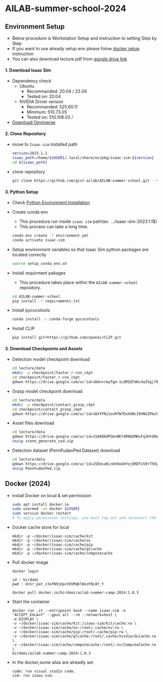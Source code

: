# AILAB-summer-school-2024

## Environment Setup

- Below procedure is Workstation Setup and instruction to setting Step by Step
- If you want to use already setup env please folow [docker setup](#docker-2024) instruction
- You can also download lecture pdf from [google drive link](https://drive.google.com/drive/folders/17rM0fWycKE9easTIgLrJuCZbneGhi1_h?usp=drive_link)

#### 1. Download Isaac Sim
 - Dependency check
    - Ubuntu
      - Recommanded: 20.04 / 22.04
      - Tested on: 20.04
    - NVIDIA Driver version
      - Recommanded: 525.60.11
      - Minimum: 510.73.05
      - Tested on: 510.108.03 / 
 - [Download Omniverse](https://developer.nvidia.com/isaac-sim)
 

#### 2. Clone Repository
- move to `Isaac-sim` installed path

   ```Bash
   version=2023.1.1
   isaac_path=/home/${USER}/.local/share/ov/pkg/isaac-sim-${version}
   cd ${isaac_path}
   ```

- clone repository
  
   ```Bash
   git clone https://github.com/gist-ailab/AILAB-summer-school.git --recurse-submodules --remote-submodules
   ```

#### 3. Python Setup

- Check [Python Environment Installation](https://docs.omniverse.nvidia.com/app_isaacsim/app_isaacsim/install_python.html#advanced-running-with-anaconda)
 
- Create conda env
  - This procedure run inside `isaac sim` path(ex. .../isaac-sim-2023.1.1$)
  - This process can take a long time.
   ```Bash
   conda env create -f environment.yml 
   conda activate isaac-sim
   ```

- Setup environment variables so that Isaac Sim python packages are located correctly
   ```Bash
   source setup_conda_env.sh
   ```

- Install requirment pakages
  - This procedure takes place within the `AILAB-summer-school` repository.
   ```Bash
   cd AILAB-summer-school
   pip install -r requirements.txt
   ```

- Install pycocotools
   ```Bash
   conda install -c conda-forge pycocotools
   ```

- Install CLIP
   ```Bash
   pip install git+https://github.com/openai/CLIP.git
   ```

#### 3. Download Checkpoints and Assets

- Detection model checkpoint download
   ```Bash
   cd lecture/data
   mkdir -p checkpoint/faster_r-cnn_ckpt
   cd checkpoint/faster_r-cnn_ckpt
   gdown https://drive.google.com/uc?id=16AnvrmyTgm-1xZMIQTmKc4aZVgj76OXt
   ```
   
- Grasp model checkpoint download
   ```Bash
   cd lecture/data
   mkdir -p checkpoint/contact_grasp_ckpt
   cd checkpoint/contact_grasp_ckpt
   gdown https://drive.google.com/uc?id=16XYFNjSosM7W7DxXUNcI9VNGIPbol6tY
   ```

- Asset files download
   ```Bash
   cd lecture/data
   gdown https://drive.google.com/uc?id=1SA9Q6HPGmsNEY4RNGUMHsFq3HtGRoP_1
   unzip scene_generate_usd.zip
   ```

- Detection dataset (PennFudanPed Dataset) download
   ```Bash
   cd lecture/data
   gdown https://drive.google.com/uc?id=15EbsaKLnkhHxGHYejORDTsS9rThELJMR
   unzip PennFudanPed.zip
   ```

## Docker (2024)
- install Docker on local & set permission
  ``` Bash
  sudo apt install docker.io
  sudo usermod -aG docker ${USER}
  sudo service docker restart
  # To apply permission settings, you must log out and reconnect the logged-in session.
  ```

- Docker cache store for local
  ```
  mkdir -p ~/docker/isaac-sim/cache/kit
  mkdir -p ~/docker/isaac-sim/cache/ov
  mkdir -p ~/docker/isaac-sim/cache/pip
  mkdir -p ~/docker/isaac-sim/cache/glcache
  mkdir -p ~/docker/isaac-sim/cache/computecache
  ```
  

- Pull docker image
  ```login
  docker login
  
  id : birdomi
  pwd : dckr_pat_c3afN9jUpcVUVMqKlWxzFNL8Y_Y
  ```
  ``` Docker
  docker pull docker.io/birdomi/ailab-summer-camp-2024:1.0.3
  ```

- Start the container
   ``` Docker
   docker run -it --entrypoint bash --name isaac-sim -e "ACCEPT_EULA=Y" --gpus all --rm --network=host \
   -e DISPLAY \
   -v ~/docker/isaac-sim/cache/kit:/isaac-sim/kit/cache:rw \
   -v ~/docker/isaac-sim/cache/ov:/root/.cache/ov:rw \
   -v ~/docker/isaac-sim/cache/pip:/root/.cache/pip:rw \
   -v ~/docker/isaac-sim/cache/glcache:/root/.cache/nvidia/GLCache:rw \
   -v ~/docker/isaac-sim/cache/computecache:/root/.nv/ComputeCache:rw \
   birdomi/ailab-summer-camp-2024:1.0.3
   ```
- In the docker,some alias are alreadly set.
   ``` Docker
   code: run visual studio code.
   sim: run isaac-sim.
   ```
